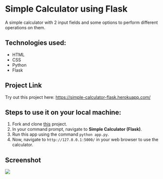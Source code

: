 # Simple Calculator using Flask

A simple calculator with 2 input fields and some options to perform different operations on them.

## Technologies used:

- HTML
- CSS
- Python
- Flask

## Project Link

Try out this project here: https://simple-calculator-flask.herokuapp.com/

## Steps to use it on your local machine:

1. Fork and clone [this](https://github.com/tanvi355/Flask-Projects/tree/main/Simple%20Calculator%20(Flask)) project.
2. In your command prompt, navigate to **Simple Calculator (Flask)**.
3. Run this app using the command `python app.py`.
4. Now, navigate to `http://127.0.0.1:5000/` in your web browser to use the calculator.

## Screenshot

<img src="https://imgur.com/cIZHzuT.png"/>
